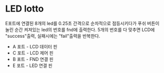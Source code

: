 # LED lotto

E포트에 연결된 8개의 led를 0.25초 간격으로 순차적으로 점등시키다가
푸쉬 버튼이 눌린 순간 켜져있는 led의 번호를 fnd에 출력한다.
5개의 번호를 다 맞추면 LCD에 "success"출력, 실패시에는 "fail"출력을 반복한다.



- A 포트 - LCD 데이터 핀
- C 포트 - LCD 제어 핀
- B 포트 - FND 연결 핀
- E 포트 - LED 연결 핀